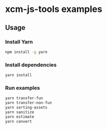 # xcm-js-tools examples

## Usage

### Install Yarn

```bash
npm install -g yarn
```

### Install dependencies

```bash
yarn install
```

### Run examples

```bash
yarn transfer-fun
yarn transfer-non-fun
yarn sorting-assets
yarn sanitize
yarn estimate
yarn convert
```
